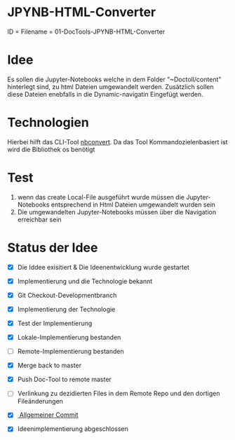 <h1>JPYNB-HTML-Converter</h1>
ID = Filename = 01-DocTools-JPYNB-HTML-Converter

# Idee
Es sollen die Jupyter-Notebooks welche in dem Folder "~Doctoll/content" hinterlegt sind, zu html Dateien umgewandelt werden. Zusätzlich sollen diese Dateien enebfalls in die Dynamic-navigatin Eingefügt werden.

# Technologien
Hierbei hilft das CLI-Tool [nbconvert](https://nbconvert.readthedocs.io/en/latest/). Da das Tool Kommandozielenbasiert ist wird die Bibliothek os benötigt

# Test
1) wenn das create Local-File ausgeführt wurde müssen die Jupyter-Notebooks entsprechend in Html Dateien umgewandelt wurden sein
2) Die umgewandelten Jupyter-Notebooks müssen über die Navigation erreichbar sein


# Status der Idee

- [x]  Die Iddee exisitiert & Die Ideenentwicklung wurde gestartet
- [x]  Implementierung und die Technologie bekannt
- [x]  Git Checkout-Developmentbranch 
- [x]  Implementierung der Technologie
- [x]  Test der Implementierung
  - [x]  Lokale-Implementierung bestanden
  - [ ]  Remote-Implementierung bestanden
- [x]  Merge back to master
- [x]  Push Doc-Tool to remote master
- [ ]  Verlinkung zu dezidierten Files in dem Remote Repo und den dortigen Fileänderungen
  - [X] [ Allgemeiner Commit](https://github.com/JHC90/ownStaticWebsiteGenerator/commit/81c064ba85ed0340e23b19df2fe7c2f3d8b2fe2f) 
- [X]  Ideenimplementierung abgeschlossen

